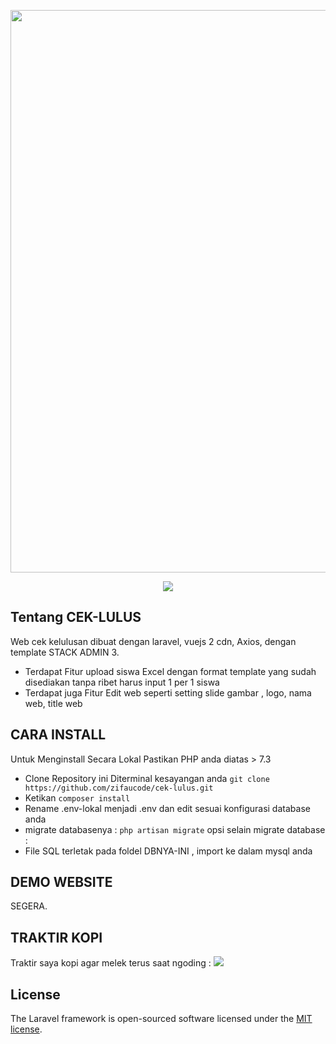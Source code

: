 <p align="center"><a href="https://github.com/zifaucode/cek-lulus" target="_blank"><img src="https://user-images.githubusercontent.com/33486013/164989084-586c08af-43ea-4f59-93dd-54f25f22c830.png" width="900"></a></p>

<p align="center">
<a href="https://trakteer.id/zifau"><img src="https://img.shields.io/static/v1?label=Trakteer&message=zifaucode&color=C02433"></a>
</p>

## Tentang CEK-LULUS

Web cek kelulusan dibuat dengan laravel, vuejs 2 cdn, Axios, dengan template STACK ADMIN 3.
- Terdapat Fitur upload siswa Excel dengan format template yang sudah disediakan tanpa ribet harus input 1 per 1 siswa
- Terdapat juga Fitur Edit web seperti setting slide gambar , logo, nama web, title web

## CARA INSTALL

Untuk Menginstall Secara Lokal Pastikan PHP anda diatas > 7.3
- Clone Repository ini Diterminal kesayangan anda `git clone https://github.com/zifaucode/cek-lulus.git`
- Ketikan `composer install`
- Rename .env-lokal menjadi .env dan edit sesuai konfigurasi database anda
- migrate databasenya : `php artisan migrate`
opsi selain migrate database :
- File SQL terletak pada foldel DBNYA-INI , import ke dalam mysql anda

## DEMO WEBSITE

SEGERA.

## TRAKTIR KOPI

Traktir saya kopi agar melek terus saat ngoding :      <a href="https://trakteer.id/zifau"><img src="https://img.shields.io/static/v1?label=Trakteer&message=zifaucode&color=C02433"></a>


## License

The Laravel framework is open-sourced software licensed under the [MIT license](https://opensource.org/licenses/MIT).
